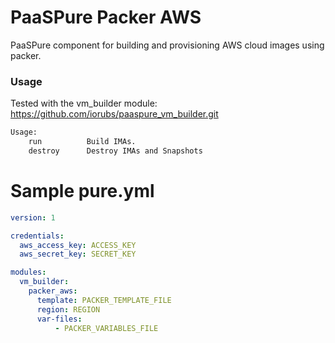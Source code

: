 # PaaSPure Packer AWS

PaaSPure component for building and provisioning AWS cloud images using packer.

### Usage
Tested with the vm_builder module: https://github.com/iorubs/paaspure_vm_builder.git

```bash
Usage:
    run          Build IMAs.
    destroy      Destroy IMAs and Snapshots
```


# Sample pure.yml

```yaml
version: 1

credentials:
  aws_access_key: ACCESS_KEY
  aws_secret_key: SECRET_KEY

modules:
  vm_builder:
    packer_aws:
      template: PACKER_TEMPLATE_FILE
      region: REGION
      var-files:
          - PACKER_VARIABLES_FILE
```
